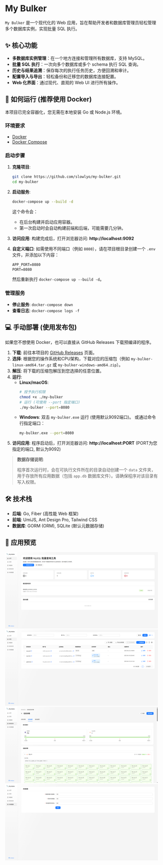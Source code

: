 # My Bulker

`My Bulker` 是一个现代化的 Web 应用，旨在帮助开发者和数据库管理员轻松管理多个数据库实例，实现批量 SQL 执行。

## ✨ 核心功能

- **多数据库实例管理**：在一个地方连接和管理所有数据库，支持 MySQL。
- **批量 SQL 执行**：一次向多个数据库或多个 schema 执行 SQL 查询。
- **历史与结果追溯**：保存每次的执行任务历史，方便回溯和审计。
- **配置导入与导出**：轻松备份和迁移您的数据库连接配置。
- **Web 化界面**：通过现代、直观的 Web UI 进行所有操作。

## 🚀 如何运行 (推荐使用 Docker)

本项目已完全容器化，您无需在本地安装 Go 或 Node.js 环境。

### 环境要求

- [Docker](https://www.docker.com/products/docker-desktop/)
- [Docker Compose](https://docs.docker.com/compose/install/)

### 启动步骤

1.  **克隆项目**:
    ```bash
    git clone https://github.com/slowlyo/my-bulker.git
    cd my-bulker
    ```

2.  **启动服务**:
    ```bash
    docker-compose up --build -d
    ```
    这个命令会：
    - 在后台构建并启动应用容器。
    - 第一次启动时会自动构建前端和后端，可能需要几分钟。

3.  **访问应用**:
    构建完成后，打开浏览器访问: **http://localhost:9092**

4.  **自定义端口**:
    如需使用不同端口（例如 `8080`），请在项目根目录创建一个 `.env` 文件，并添加以下内容：
    ```
    APP_PORT=8080
    PORT=8080
    ```
    然后重新执行 `docker-compose up --build -d`。

### 管理服务

- **停止服务**: `docker-compose down`
- **查看日志**: `docker-compose logs -f`

## 💻 手动部署 (使用发布包)

如果您不想使用 Docker，也可以直接从 GitHub Releases 下载预编译的程序。

1.  **下载**: 前往本项目的 [GitHub Releases](https://github.com/slowlyo/my-bulker/releases) 页面。
2.  **选择**: 根据您的操作系统和CPU架构，下载对应的压缩包（例如 `my-bulker-linux-amd64.tar.gz` 或 `my-bulker-windows-amd64.zip`）。
3.  **解压**: 将下载的压缩包解压到您选择的任意位置。
4.  **运行**:
    - **Linux/macOS**:
      ```bash
      # 授予执行权限
      chmod +x ./my-bulker
      # 运行 (可使用 --port 指定端口)
      ./my-bulker --port=8080
      ```
    - **Windows**:
      双击 `my-bulker.exe` 运行 (使用默认9092端口)。
      或通过命令行指定端口：
      ```bash
      my-bulker.exe --port=8080
      ```
5.  **访问应用**:
    程序启动后，打开浏览器访问: **http://localhost:PORT** (PORT为您指定的端口, 默认为9092)

> **数据存储说明**:
>
> 程序首次运行时，会在可执行文件所在的目录自动创建一个 `data` 文件夹，用于存放所有应用数据（包括 `app.db` 数据库文件）。请确保程序对该目录有写入权限。

## 🛠️ 技术栈

- **后端**: Go, Fiber (高性能 Web 框架)
- **前端**: UmiJS, Ant Design Pro, Tailwind CSS
- **数据库**: GORM (ORM), SQLite (默认元数据存储)

## 📸 应用预览

![home](./docs/images/home.png)
![instance](./docs/images/instance.png)
![detail](./docs/images/detail.png)
![setting](./docs/images/setting.png)

